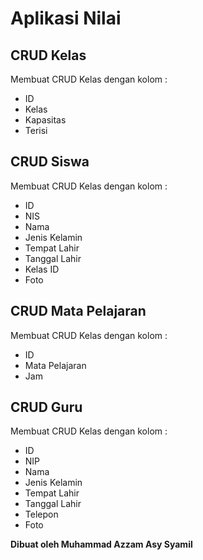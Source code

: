 # Aplikasi Nilai
## CRUD Kelas
Membuat CRUD Kelas dengan kolom :
- ID
- Kelas
- Kapasitas
- Terisi

## CRUD Siswa
Membuat CRUD Kelas dengan kolom :
- ID
- NIS
- Nama
- Jenis Kelamin
- Tempat Lahir
- Tanggal Lahir
- Kelas ID
- Foto

## CRUD Mata Pelajaran
Membuat CRUD Kelas dengan kolom :
- ID
- Mata Pelajaran
- Jam

## CRUD Guru
Membuat CRUD Kelas dengan kolom :
- ID
- NIP
- Nama
- Jenis Kelamin
- Tempat Lahir
- Tanggal Lahir
- Telepon
- Foto

**Dibuat oleh Muhammad Azzam Asy Syamil**
